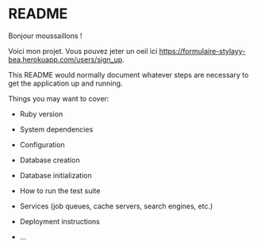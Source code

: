 # README

Bonjour moussaillons !

Voici mon projet.
Vous pouvez jeter un oeil ici https://formulaire-stylayy-bea.herokuapp.com/users/sign_up.








This README would normally document whatever steps are necessary to get the
application up and running.

Things you may want to cover:

* Ruby version

* System dependencies

* Configuration

* Database creation

* Database initialization

* How to run the test suite

* Services (job queues, cache servers, search engines, etc.)

* Deployment instructions

* ...
